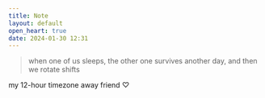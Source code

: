 ```yaml
---
title: Note
layout: default
open_heart: true
date: 2024-01-30 12:31
---
```


> when one of us sleeps, the other one survives another day, and then we rotate shifts 

my 12-hour timezone away friend ♡
